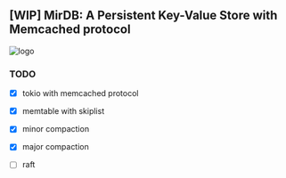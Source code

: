## [WIP] MirDB: A Persistent Key-Value Store with Memcached protocol

![logo](https://github.com/yetone/mirdb/raw/master/assets/logo.gif)

### TODO

* [x] tokio with memcached protocol

* [x] memtable with skiplist

* [x] minor compaction

* [x] major compaction

* [ ] raft
